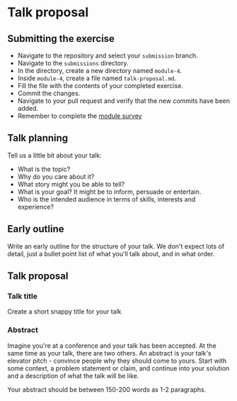 # Talk proposal

## Submitting the exercise

- Navigate to the repository and select your `submission` branch.
- Navigate to the `submissions` directory.
- In the directory, create a new directory named `module-4`.
- Inside `module-4`, create a file named `talk-proposal.md`.
- Fill the file with the contents of your completed exercise.
- Commit the changes.
- Navigate to your pull request and verify that the new commits have been added.
- Remember to complete the [module survey](https://goo.gl/forms/4TgngMoXDDHLL2qE3)

## Talk planning

Tell us a little bit about your talk:

- What is the topic?
- Why do you care about it?
- What story might you be able to tell?
- What is your goal? It might be to inform, persuade or entertain.
- Who is the intended audience in terms of skills, interests and experience?

## Early outline

Write an early outline for the structure of your talk. We don't expect lots of detail, just a bullet point list of what you'll talk about, and in what order.

## Talk proposal

### Talk title

Create a short snappy title for your talk

### Abstract

Imagine you're at a conference and your talk has been accepted. At the same time as your talk, there are two others. An abstract is your talk's elevator pitch - convince people why they should come to yours. Start with some context, a problem statement or claim, and continue into your solution and a description of what the talk will be like.

Your abstract should be between 150-200 words as 1-2 paragraphs.
